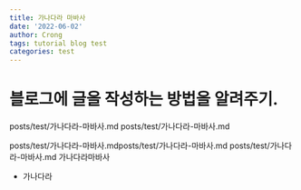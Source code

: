 ```yaml
---
title: 가나다라 마바사
date: '2022-06-02'
author: Crong
tags: tutorial blog test
categories: test
---
```


# 블로그에 글을 작성하는 방법을 알려주기.

posts/test/가나다라-마바사.md
posts/test/가나다라-마바사.md

posts/test/가나다라-마바사.mdposts/test/가나다라-마바사.md
posts/test/가나다라-마바사.md
가나다라마바사

-   가나다라

